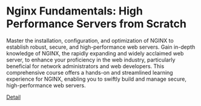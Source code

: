 # Nginx Fundamentals: High Performance Servers from Scratch

Master the installation, configuration, and optimization of NGINX to establish robust, secure, and high-performance web servers. Gain in-depth knowledge of NGINX, the rapidly expanding and widely acclaimed web server, to enhance your proficiency in the web industry, particularly beneficial for network administrators and web developers. This comprehensive course offers a hands-on and streamlined learning experience for NGINX, enabling you to swiftly build and manage secure, high-performance web servers. 

[Detail](https://eduitfree.com/courses/nginx-fundamentals-high-performance-servers-from-scratch)